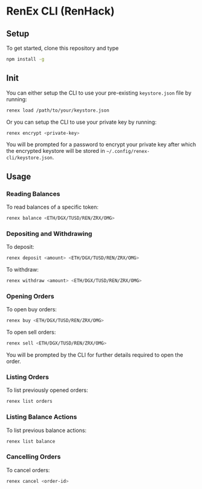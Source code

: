 # RenEx CLI (RenHack)

## Setup

To get started, clone this repository and type
```bash
npm install -g
```

## Init

You can either setup the CLI to use your pre-existing `keystore.json` file by running:

```bash
renex load /path/to/your/keystore.json
```

Or you can setup the CLI to use your private key by running:

```bash
renex encrypt <private-key>
```

You will be prompted for a password to encrypt your private key after which the encrypted keystore will be stored in `~/.config/renex-cli/keystore.json`.


## Usage

### Reading Balances

To read balances of a specific token:

```bash
renex balance <ETH/DGX/TUSD/REN/ZRX/OMG>
```

### Depositing and Withdrawing

To deposit:

```bash
renex deposit <amount> <ETH/DGX/TUSD/REN/ZRX/OMG>
```

To withdraw:

```bash
renex withdraw <amount> <ETH/DGX/TUSD/REN/ZRX/OMG>
```

### Opening Orders

To open buy orders:

```bash
renex buy <ETH/DGX/TUSD/REN/ZRX/OMG>
```

To open sell orders:

```bash
renex sell <ETH/DGX/TUSD/REN/ZRX/OMG>
```

You will be prompted by the CLI for further details required to open the order.

### Listing Orders

To list previously opened orders:

```bash
renex list orders
```

### Listing Balance Actions

To list previous balance actions:

```bash
renex list balance
```

### Cancelling Orders

To cancel orders:

```bash
renex cancel <order-id>
```
